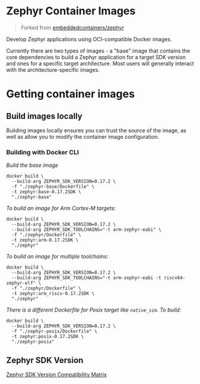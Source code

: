 # Zephyr Container Images

> Forked from [embeddedcontainers/zephyr](https://github.com/embeddedcontainers/zephyr)

Develop Zephyr applications using OCI-compatible Docker images.

Currently there are two types of images - a "base" image that contains the core dependencies to build a Zephyr application for a target SDK version and ones for a specific target architecture. Most users will generally interact with the architecture-specific images.

# Getting container images

## Build images locally

Building images locally ensures you can trust the source of the image, as well as allow you to modify the container image configuration.

### Building with Docker CLI

_Build the base image_

```
docker build \
  --build-arg ZEPHYR_SDK_VERSION=0.17.2 \
  -f "./zephyr-base/Dockerfile" \
  -t zephyr:base-0.17.2SDK \
  "./zephyr-base"
```

_To build an image for Arm Cortex-M targets:_


```
docker build \
  --build-arg ZEPHYR_SDK_VERSION=0.17.2 \
  --build-arg ZEPHYR_SDK_TOOLCHAINS="-t arm-zephyr-eabi" \
  -f "./zephyr/Dockerfile" \
  -t zephyr:arm-0.17.2SDK \
  "./zephyr"
```

_To build an image for multiple toolchains:_

```
docker build \
  --build-arg ZEPHYR_SDK_VERSION=0.17.2 \
  --build-arg ZEPHYR_SDK_TOOLCHAINS="-t arm-zephyr-eabi -t riscv64-zephyr-elf" \
  -f "./zephyr/Dockerfile" \
  -t zephyr:arm_riscv-0.17.2SDK \
  "./zephyr"
```

_There is a different Dockerfile for Posix target like `native_sim`. To build:_

```
docker build \
  --build-arg ZEPHYR_SDK_VERSION=0.17.2 \
  -f "./zephyr-posix/Dockerfile" \
  -t zephyr:posix-0.17.2SDK \
  "./zephyr-posix"
```

## Zephyr SDK Version

[Zephyr SDK Version Compatibility Matrix](https://github.com/zephyrproject-rtos/sdk-ng/wiki/Zephyr-SDK-Version-Compatibility-Matrix)
